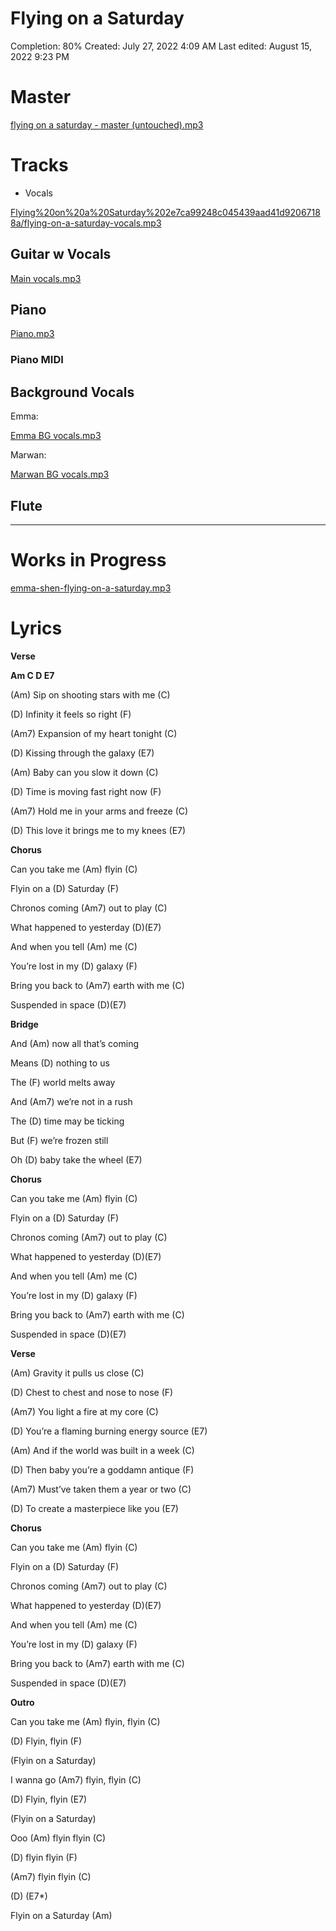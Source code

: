 # Flying on a Saturday

Completion: 80%
Created: July 27, 2022 4:09 AM
Last edited: August 15, 2022 9:23 PM

# Master

[flying on a saturday - master (untouched).mp3](Flying%20on%20a%20Saturday%202e7ca99248c045439aad41d92067188a/flying_on_a_saturday_-_master_(untouched).mp3)

# Tracks

- Vocals
    
    

[Flying%20on%20a%20Saturday%202e7ca99248c045439aad41d92067188a/flying-on-a-saturday-vocals.mp3](Flying%20on%20a%20Saturday%202e7ca99248c045439aad41d92067188a/flying-on-a-saturday-vocals.mp3)

## Guitar w Vocals

[  Main vocals.mp3](Flying%20on%20a%20Saturday%202e7ca99248c045439aad41d92067188a/__Main_vocals.mp3)

## Piano

[  Piano.mp3](Flying%20on%20a%20Saturday%202e7ca99248c045439aad41d92067188a/__Piano.mp3)

### Piano MIDI

[](https://s3-us-west-2.amazonaws.com/secure.notion-static.com/030d9929-649b-40dc-a886-81597c90bb38/Piano_Midi.mid)

## Background Vocals

Emma:

[  Emma BG vocals.mp3](Flying%20on%20a%20Saturday%202e7ca99248c045439aad41d92067188a/__Emma_BG_vocals.mp3)

Marwan:

[  Marwan BG vocals.mp3](Flying%20on%20a%20Saturday%202e7ca99248c045439aad41d92067188a/__Marwan_BG_vocals.mp3)

## Flute

---

# Works in Progress

[emma-shen-flying-on-a-saturday.mp3](Flying%20on%20a%20Saturday%202e7ca99248c045439aad41d92067188a/emma-shen-flying-on-a-saturday.mp3)

# Lyrics

**Verse**

**Am C D E7**

(Am) Sip on shooting stars with me (C)

(D) Infinity it feels so right (F)

(Am7) Expansion of my heart tonight (C)

(D) Kissing through the galaxy (E7)

(Am) Baby can you slow it down (C)

(D) Time is moving fast right now (F)

(Am7) Hold me in your arms and freeze (C)

(D) This love it brings me to my knees (E7)

**Chorus**

Can you take me (Am) flyin (C)

Flyin on a (D) Saturday (F)

Chronos coming (Am7) out to play (C)

What happened to yesterday (D)(E7)

And when you tell (Am) me (C)

You’re lost in my (D) galaxy (F)

Bring you back to (Am7) earth with me (C)

Suspended in space (D)(E7)

**Bridge**

And (Am) now all that’s coming

Means (D) nothing to us

The (F) world melts away

And (Am7) we’re not in a rush

The (D) time may be ticking

But (F) we’re frozen still

Oh (D) baby take the wheel (E7)

**Chorus**

Can you take me (Am) flyin (C)

Flyin on a (D) Saturday (F)

Chronos coming (Am7) out to play (C)

What happened to yesterday (D)(E7)

And when you tell (Am) me (C)

You’re lost in my (D) galaxy (F)

Bring you back to (Am7) earth with me (C)

Suspended in space (D)(E7)

**Verse**

(Am) Gravity it pulls us close (C)

(D) Chest to chest and nose to nose (F)

(Am7) You light a fire at my core (C)

(D) You’re a flaming burning energy source (E7)

(Am) And if the world was built in a week (C)

(D) Then baby you’re a goddamn antique (F)

(Am7) Must’ve taken them a year or two (C)

(D) To create a masterpiece like you (E7)

**Chorus**

Can you take me (Am) flyin (C)

Flyin on a (D) Saturday (F)

Chronos coming (Am7) out to play (C)

What happened to yesterday (D)(E7)

And when you tell (Am) me (C)

You’re lost in my (D) galaxy (F)

Bring you back to (Am7) earth with me (C)

Suspended in space (D)(E7)

**Outro**

Can you take me (Am) flyin, flyin (C)

(D) Flyin, flyin (F)

(Flyin on a Saturday)

I wanna go (Am7) flyin, flyin (C)

(D) Flyin, flyin (E7)

(Flyin on a Saturday)

Ooo (Am) flyin flyin (C)

(D) flyin flyin (F)

(Am7) flyin flyin (C)

(D) (E7*)

Flyin on a Saturday (Am)